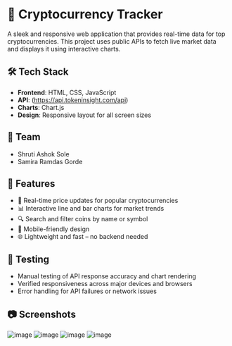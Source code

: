# 🚀 Cryptocurrency Tracker

A sleek and responsive web application that provides real-time data for top cryptocurrencies. This project uses public APIs to fetch live market data and displays it using interactive charts.

## 🛠️ Tech Stack

- **Frontend**: HTML, CSS, JavaScript  
- **API**: (https://api.tokeninsight.com/api)
- **Charts**: Chart.js  
- **Design**: Responsive layout for all screen sizes

## 👥 Team

- Shruti Ashok Sole
- Samira Ramdas Gorde

## 🌟 Features

- 🔄 Real-time price updates for popular cryptocurrencies  
- 📊 Interactive line and bar charts for market trends  
- 🔍 Search and filter coins by name or symbol  
- 📱 Mobile-friendly design  
- 🌐 Lightweight and fast – no backend needed

## 🧪 Testing

- Manual testing of API response accuracy and chart rendering  
- Verified responsiveness across major devices and browsers  
- Error handling for API failures or network issues

## 📷 Screenshots
![image](https://github.com/user-attachments/assets/9c0f94f5-6901-402f-b5f9-00b49f05700b)
![image](https://github.com/user-attachments/assets/dccfd6ff-c265-4141-9f3b-3fa2676c294e)
![image](https://github.com/user-attachments/assets/8a891a76-41a0-473b-8950-12052756eff0)
![image](https://github.com/user-attachments/assets/c95c77a1-279c-428f-b4de-5ccf006147cd)


